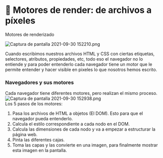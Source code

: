 # 🎯 Motores de render: de archivos a píxeles

Motores de renderizado

![Captura de pantalla 2021-09-30 152210.png](https://static.platzi.com/media/user\_upload/Captura%20de%20pantalla%202021-09-30%20152210-812f4f0c-28fe-4c13-9edf-85086007ca7d.jpg)

Cuando escribimos nuestros archivos HTML y CSS con ciertas etiquetas, selectores, atributos, propiedades, etc, todo eso el navegador no lo entiende y para poder entenderlo cada navegador tiene un motor que le permite entender y hacer visible en pixeles lo que nosotros hemos escrito.

### Navegadores y sus motores

Cada navegador tiene diferentes motores, pero realizan el mismo proceso.\
![Captura de pantalla 2021-09-30 152938.png](https://static.platzi.com/media/user\_upload/Captura%20de%20pantalla%202021-09-30%20152938-f2d67aa9-993b-40c7-b905-d0afa30a5446.jpg)\
Los 5 pasos de los motores:

1. Pasa los archivos de HTML a objetos (El DOM). Esto para que el navegador pueda entenderlo.
2. Calcula el estilo correspondiente a cada nodo en el DOM.
3. Calcula las dimensiones de cada nodo y va a empezar a estructurar la página web.
4. Pinta las diferentes cajas.
5. Toma las capas y las convierte en una imagen, para finalmente mostrar esta imagen en la pantalla.
